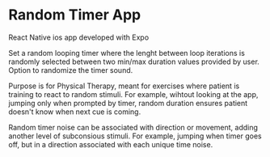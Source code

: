 # Random Timer App

React Native ios app developed with Expo

Set a random looping timer where the lenght between loop iterations is randomly selected between two min/max duration values provided by user. Option to randomize the timer sound.

Purpose is for Physical Therapy, meant for exercises where patient is training to react to random stimuli. For example, wihtout looking at the app, jumping only when prompted by timer, random duration ensures patient doesn't know when next cue is coming.

Random timer noise can be associated with direction or movement, adding another level of subconsious stimuli. For example, jumping when timer goes off, but in a direction associated with each unique time noise.